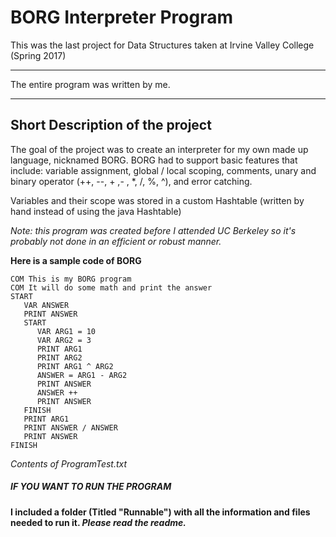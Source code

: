 # BORG Interpreter Program
This was the last project for Data Structures taken at Irvine Valley College (Spring 2017)

************************************************
The entire program was written by me.
************************************************

Short Description of the project 
-------------------------------------------------------------
The goal of the project was to create an interpreter for my own made up language, nicknamed BORG. BORG had to support basic features that include: variable assignment, global / local scoping, comments, unary and binary operator (++, --, + ,- , \*, /, %, ^), and error catching. 

Variables and their scope was stored in a custom Hashtable (written by hand instead of using the java Hashtable)

*Note: this program was created before I attended UC Berkeley so it's probably not done in an efficient or robust manner.*

**Here is a sample code of BORG**
~~~
COM This is my BORG program
COM It will do some math and print the answer
START
   VAR ANSWER
   PRINT ANSWER
   START
      VAR ARG1 = 10
      VAR ARG2 = 3
      PRINT ARG1
      PRINT ARG2
      PRINT ARG1 ^ ARG2
      ANSWER = ARG1 - ARG2
      PRINT ANSWER
      ANSWER ++
      PRINT ANSWER
   FINISH
   PRINT ARG1
   PRINT ANSWER / ANSWER
   PRINT ANSWER
FINISH
~~~
*Contents of ProgramTest.txt*

##### IF YOU WANT TO RUN THE PROGRAM #####

**I included a folder (Titled "Runnable") with all the information and files needed to run it. *Please read the readme.***





